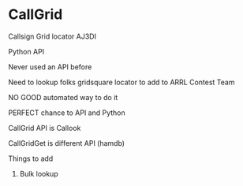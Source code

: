 # CallGrid
Callsign Grid locator
AJ3DI

Python
API

Never used an API before

Need to lookup folks gridsquare locator to add to ARRL Contest Team

NO GOOD automated way to do it

PERFECT chance to API and Python

CallGrid API is Callook


CallGridGet is different API (hamdb)

Things to add

1) Bulk lookup

